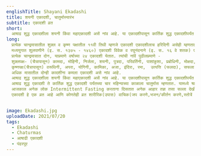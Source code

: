 ```yaml
---
englishTitle: Shayani Ekadashi
title: शयनी एकादशी, चातुर्मास्यारंभ
subtitle: एकादशी व्रत
short:
  आषाढ शुद्ध एकादशीला शयनी किंवा महाएकादशी असें नांव आहे. या एकादशीपासून कार्तिक शुद्ध एकादशीपर्यंत श्रीविष्णू क्षीरसागरात शेषावर शयन करतात, अशी पौराणिक कथा आहे. शयनी एकादशीला विष्णुशयनोत्सव नांवाचा व्रतविधी करतात. याच दिवशी चातुर्मासाचा आरंभ होतो.
long:
  प्रत्येक चान्द्रमासातील शुक्ल व कृष्ण पक्षातील ११वी तिथी म्हणजे एकादशी एकादशीलाच हरिदिनी असेही म्हणतात. या दिवशी उपवास करून दुसऱ्या दिवशी उपवासाचं पारणं करतात. एकादशीचे स्मार्त व भागवत असे दोन भेद आहेत. ज्या पक्षात हे दोन भेद संभवतील, त्या वेळी पंचांगात पहिल्या दिवशी स्मार्त व दुसऱ्या दिवशी भागवत, असे लिहिलेले असते. स्मार्त ही पूर्व दिवशी येते व भागवत दुसऱ्या दिवशी येते. भागवत एकादशी नेहमी द्वादशीविद्ध (द्वादशीयुक्त) असते. वैष्णव लोक भागवत एकादशी पाळतात.
  मध्ययुगात शूलपाणीने (इ. स. १३७५ - १४६०) एकादशी विवेक व रघुनंदनाने (इ. स. १६ वे शतक) एकादशीतत्त्व हे ग्रंथ केवळ एकादशीवर लिहिलेले आहेत. या व्यतिरिक्त व्रतराज व कालतत्त्वविवेचन या ग्रंथांत शेकडो पाने एकादशीच्या विवेचनाची आहेत.
  प्रत्येक चान्द्रमासात दोन, याप्रमाणे वर्षाच्या २४ एकादशी येतात. त्यांची नांवें पुढीलप्रमाणे -
  शुक्लपक्ष- (चैत्रापासून) कामदा, मोहिनी, निर्जला, शयनी, पुत्रदा, परिवर्तिनी, पाशांकुशा, प्रबोधिनी, मोक्षदा, पुत्रदा (प्रजावर्धिनी), जया (जयदा) व आमलकी.
  कृष्णपक्ष(चैत्रापासून) वरूथिनी, अपरा, योगिनी, कामिका, अजा, इंदिरा, रमा,  उत्पत्ति (फलदा), सफला, षट्तिला,विजया व पापमोचनी
  अधिक मासातील दोन्ही कादशींना कमला एकादशी असे नांव आहे.
  आषाढ शुद्ध एकादशीला शयनी किंवा महाएकादशी असें नांव आहे. या एकादशीपासून कार्तिक शुद्ध एकादशीपर्यंत श्रीविष्णू क्षीरसागरात शेषावर शयन करतात, अशी पौराणिक कथा आहे. शयनी एकादशीला विष्णुशयनोत्सव नांवाचा व्रतविधी करतात. हे व्रत करायचा सर्वांना अधिकार आहे, ज्यांना शक्य असेल त्यांनी तें करावें.
  आषाढ शुद्ध एकादशी ते कार्तिक शुद्ध एकादशी पर्यंतच्या चार महिन्याच्या काळाला चातुर्मास म्हणतात. यामध्ये श्रावण, भाद्रपद, आश्विन यापैकी अधिकमास आल्यास चातुर्मास ५ महिन्यांचा असतो.(आषाढ मास कधीही अधिकमास नसतो) आषाढ शुद्ध एकादशीपासून चातुर्मास्यारंभ होतो. शयनी एकादशीला देव झोपतात व प्रबोधिनी एकादशीला देव जागे होतात. याचा अर्थ असा की, आपले एक वर्ष म्हणजे देवांचा एक दिवस असतो. जसजसे वर जावे म्हणजे एका परिमाणातून (डायमेन्शनमधून) दुसऱ्या परिमाणात(डायमेन्शनमध्ये)जावे तसतसे काळाचे परिमाण बदलत असतें. हें आता अंतरिक्षयात्री चंद्रावर जाऊन आल्यावर त्यांना आलेल्या अनुभवावरून सिद्ध झाले आहे. उत्तरायण हा त्या देवांचा दिवस आहे तर दक्षिणायन ही रात्र आहे. सामान्यतः आषाढ ते मार्गशीर्ष दक्षिणायन असते म्हणजे देवाची रात्र असते म्हणून देव शयन करतात. उत्तरायण सुरू होण्यापूर्वी म्हणजे दिवस सुरू होण्यापूर्वी कार्तिक शुद्ध एकादशीला देवांची पहाट सुरू होते. देव त्यावेळी उठतात म्हणून त्या एकादशीला प्रबोधिनी असे नांव आहे. या शयन काळात आसुरी प्रवृत्तीची वाढ होत असते. अधिक खावे असे माणसांना वाटत असते. पण त्याचे परिणाम आरोग्यदृष्ट्या अपायकारक आहेत. खरे असे आहे की, खाण्यावर जर माणसाने नियंत्रण ठेवले तर त्याची प्रकृति कधीहि बिघडणार नाही. धार्मिक भाग सोडला तर निसर्गाप्रमाणे हे चारही महिने पर्जन्याचे असतात. या काळात निरनिराळे रोग होतात. पचनशक्ती कमी होते. एका अभ्यासानुसार काही शे लोकांच्या चयापचयाचा अभ्यास केला असता एकादशीच्या दिवशी म्हणजे एकादशी तिथीच्या दिवशी मानवाचे चयापचय संपूर्ण पक्षात (महिन्यात दोन पक्ष)सर्वात कमी असल्याचे दिसून आले आहे. म्हणूनच उपवास, व्रते करण्यास सांगितले आहे. असुर याचा अर्थ येथे रोग, अनारोग्य घेण्यास हरकत नाही. आपल्या धर्मशास्त्रात सर्वच गोष्टी आरोग्य व हित यासाठी सांगितल्या आहेत. याचा विचार करणे आवश्यक आहे. चातुर्मासाचा पूर्वसुरींना अभिप्रेत असलेला अर्थ आपण समजावून घेतला पाहिजे. चातुर्मासातील व्रतवैकल्ये आपले पूर्वज मोठ्या श्रद्धेने करीत होते. त्याचे कारण यामागील विज्ञान त्यांना माहीत होते. विशेष ज्ञान म्हणजे विज्ञान, आज आपण ते समजावून घेत नाही व त्यावर टीका मात्र करीत राहतो. हिंदु धर्मात व संस्कृतीत व्रत वैकल्ये, सणवार, उपासना, उपवास यांची पूर्वजांनी ऋतुपरत्वे अशी उत्तम सांगड घातली आहे की, ज्यामुळे निसर्गाचा समतोल बिघडत नाही व आपले आरोग्य सांभाळले जाते. अमुक करावे हा विधि व अमुक करु नये हा निषेध. असे विधिनिषेध आपल्या धर्मशास्त्रात सांगितले आहेत. वास्तविक आपल्या जीवनात नेहमीच संयम पाहिजे. पण तो पाळला जात नाही. म्हणून निदान चातुर्मास्यात तरी ते पाळले जावेत म्हणजे आस्ते आस्ते नेहमीच संयमित वागता येईल. हा चातुर्मास्य व्रते सांगण्याचा शास्त्राचा हेतु आहे.
  आजकाल अनेक लोक Intermittent Fasting करताना दिसतात अनेक आहार तज्ञ तसा सल्ला देखील देतात. Intermittent Fasting म्हणजे ठराविक दिवसां नंतर एक दिवस लंघन करणे, उपोषण करणे किंवा ते शक्य नसल्यास आहारात बदल करणे पचायला हलके, थोडेसेच खाणे. धर्मशास्त्रानुसार आपण शैव, वैष्णव, गाणपत्य, देवी उपासक अशा भिन्न उपासनापद्धतीं पैकी कोणत्याही पद्धतीने उपासना करणारे असाल तरी दर पंधरा दिवसातून एकदा व्रताचा दिवस येतो आणि नैसर्गिकतेने उपोषण घडते. या पैकी कोणत्याही उपोषणाचे दिवशी संपूर्ण उपाशी राहणे अभिप्रेत नसते तर दिवसातून एकदा थोडेसे अन्न खाऊन एकदा पाणी प्यावे असे सांगितले आहे.
  एकादशी हे एक व्रत आहे आणि कोणतेही व्रत शारीरिक(उपास) वाचिक(जप करणे,भजन/कीर्तन करणे,स्तोत्रें म्हणणे) आणि मानसिक(परमेश्वराचें चिन्तन करणें) या तीनही पद्धतीने करावे असे धर्मशास्त्र सांगते. अशा पद्धतीने व्रताचे आचरण केल्यास अत्यंत लाभदायक ठरते.


image: Ekadashi.jpg
uploadDate: 2021/07/20
tags:
  - Ekadashi
  - Chaturmas
  - आषाढी एकादशी
  - पंढरपूर
---
```

